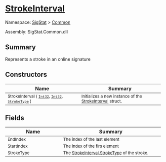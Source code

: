# [StrokeInterval](./StrokeInterval.md)

Namespace: [SigStat]() > [Common](./README.md)

Assembly: SigStat.Common.dll

## Summary
Represents a stroke in an online signature

## Constructors

| Name | Summary | 
| --- | --- | 
| <sub>StrokeInterval ( [`Int32`](https://docs.microsoft.com/en-us/dotnet/api/System.Int32), [`Int32`](https://docs.microsoft.com/en-us/dotnet/api/System.Int32), [`StrokeType`](./StrokeType.md) )</sub><img width=200/>| <sub>Initializes a new instance of the [StrokeInterval](https://github.com/hargitomi97/sigstat/blob/master/docs/md/SigStat/Common/StrokeInterval.md) struct.</sub><img width=200/>| <br>


## Fields

| Name | Summary | 
| --- | --- | 
| <sub>EndIndex</sub><img width=200/>| <sub>The index of the last element</sub><img width=200/>| <br>
| <sub>StartIndex</sub><img width=200/>| <sub>The index of the firs element</sub><img width=200/>| <br>
| <sub>StrokeType</sub><img width=200/>| <sub>The [StrokeInterval.StrokeType](https://github.com/hargitomi97/sigstat/blob/master/docs/md/SigStat/Common/StrokeInterval.md) of the stroke.</sub><img width=200/>| <br>


